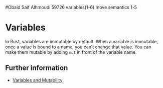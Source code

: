 #Obaid Saif Alhmoudi 59726 
variables(1-6)
move semantics 1-5

# Variables

In Rust, variables are immutable by default.
When a variable is immutable, once a value is bound to a name, you can’t change that value.
You can make them mutable by adding `mut` in front of the variable name.

## Further information

- [Variables and Mutability](https://doc.rust-lang.org/book/ch03-01-variables-and-mutability.html)

